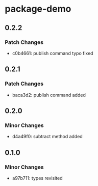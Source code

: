 # package-demo

## 0.2.2

### Patch Changes

- c0b4661: publish command typo fixed

## 0.2.1

### Patch Changes

- baca3d2: publish command added

## 0.2.0

### Minor Changes

- d4a49f0: subtract method added

## 0.1.0

### Minor Changes

- a97b711: types revisited
